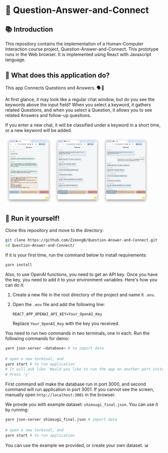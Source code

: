 # 🎯 Question-Answer-and-Connect
## 📚 Introduction
This repository contains the implementation of a Human-Computer Interaction course project, Question-Answer-and-Connect. This prototype runs in the Web browser. It is implemented using React with Javascript language. 

## 🧩 What does this application do?
This app Connects Questions and Answers. 🗣️💬

At first glance, it may look like a regular chat window, but do you see the keywords above the input field? When you select a keyword, it gathers related Questions, and when you select a Question, it allows you to see related Answers and follow-up questions.

If you enter a new chat, it will be classified under a keyword in a short time, or a new keyword will be added.

<p float="left">
    <img src="./demo1.png" width="30%" />
    <img src="./demo2.png" width="30%" /> 
    <img src="./demo3.png" width="30%" />
</p>

## 🚀 Run it yourself!
Clone this repository and move to the directory:
```bash
git clone https://github.com/ZzeongB/Question-Answer-and-Connect.git
cd Question-Answer-and-Connect/
```

If it is your first time, run the command below to install requirements:
```bash
yarn install
```

Also, to use OpenAI functions, you need to get an API key. Once you have the key, you need to add it to your environment variables. Here's how you can do it:

1. Create a new file in the root directory of the project and name it `.env`.

2. Open the `.env` file and add the following line:

    ```
    REACT_APP_OPENAI_API_KEY=Your_OpenAI_Key
    ```

    Replace `Your_OpenAI_Key` with the key you received.

You need to run two commands in two terminals, one in each.
Run the following commands for demo:
```bash
yarn json-server <database> # to import data

# open a new terminal, and
yarn start # to run application
# It will ask like 'Would you like to run the app on another port instead?'
# Press 'y'
```
First command will make the database run in port 3000, and second command will run application in port 3001. If you cannot see the screen, manually open `http://localhost:3001` in the browser.


We provde you with example dataset: `shimsugi_final.json`. You can use it by running:
```bash
yarn json-server shimsugi_final.json # import data

# open a new terminal, and
yarn start # to run application
```
You can use the example we provided, or create your own dataset. 📊
